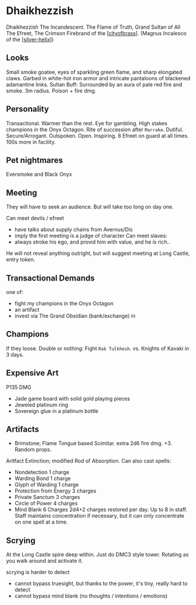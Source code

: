 # Dhaikhezzish
Dhaikhezzish The Incandescent. The Flame of Truth, Grand Sultan of All The Efreet, The Crimson Firebrand of the [[cityofbrass]].
(Magnus Incalesco of the [[silver-helix]])

## Looks
Small smoke goatee, eyes of sparkling green flame, and sharp elongated claws.
Garbed in white-hot iron armor and intricate pantaloons of blackened adamantine links.
Sultan Buff: Surrounded by an aura of pale red fire and smoke. 3m radius. Poison + fire dmg.

## Personality
Transactional. Warmer than the rest. Eye for gambling.
High stakes champions in the Onyx Octagon.
Rite of succession after `Marrake`.
Dutiful. Secure/Arrogant. Outspoken. Open. Inspiring.
8 Efreet on guard at all times. 100s more in facility.

## Pet nightmares
Eversmoke and Black Onyx

## Meeting
They will have to seek an audience. But will take too long on day one.

Can meet devils / efreet
- have talks about supply chains from Avernus/Dis
- imply the first meeting is a judge of character
Can meet slaves:
- always stroke his ego, and provid him with value, and he is rich..

He will not reveal anything outright, but will suggest meeting at Long Castle, entry token.

## Transactional Demands
one of:
- fight my champions in the Onyx Octagon
- an artifact
- invest via The Grand Obsidian (bank/exchange) in

## Champions
If they loose. Double or nothing:
Fight `Rak Tulkhesh`.
vs. Knights of Kavaki in 3 days.

## Expensive Art
P135 DMG
- Jade game board with solid gold playing pieces
- Jeweled platinum ring
- Sovereign glue in a platinum bottle

## Artifacts
- Brimstone; Flame Tongue based Scimitar. extra 2d6 fire dmg. +3. Random props.

Aritfact Extinction; modified Rod of Absorption. Can also cast spells:
- Nondetection 1 charge
- Warding Bond 1 charge
- Glyph of Warding 1 charge
- Protection from Energy 3 charges
- Private Sanctum 3 charges
- Circle of Power 4 charges
- Mind Blank 6 Charges
2d4+2 charges restored per day. Up to 8 in staff.
Staff maintains concentration if necessary, but it can only concentrate on one spell at a time.

## Scrying
At the Long Castle spire deep within. Just do DMC3 style tower. Rotating as you walk around and activate it.

scrying is harder to detect
- cannot bypass truesight, but thanks to the power, it's tiny, really hard to detect
- cannot bypass mind blank (no thoughts / intentions / emotions)

[//begin]: # "Autogenerated link references for markdown compatibility"
[cityofbrass]: ../planar/cityofbrass "City of Brass"
[silver-helix]: ../factions/silver-helix "Silver Helix"
[//end]: # "Autogenerated link references"
